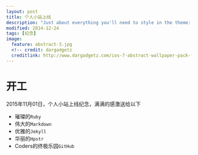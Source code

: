 ```yaml
---
layout: post
title: 个人小站上线
description: "Just about everything you'll need to style in the theme: headings, paragraphs, blockquotes, tables, code blocks, and more."
modified: 2014-12-24
tags: [纪念]
image:
  feature: abstract-3.jpg
  <!-- credit: dargadgetz
  creditlink: http://www.dargadgetz.com/ios-7-abstract-wallpaper-pack-for-iphone-5-and-ipod-touch-retina/ -->
---
```


# 开工

2015年11月01日，个人小站上线纪念，满满的感激送给以下

- 璀璨的`Ruby`
- 伟大的`Markdown`
- 优雅的`Jekyll`
- 华丽的`Hpstr`
- Coders的终极乐园`GitHub`
